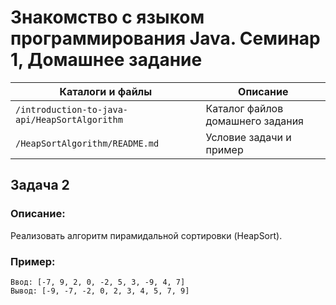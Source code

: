 # Знакомство с языком программирования Java. Семинар 1, Домашнее задание

Каталоги и файлы                              | Описание
----------------------------------------------|-----------------------------------------------------
`/introduction-to-java-api/HeapSortAlgorithm` | Каталог файлов домашнего задания
`/HeapSortAlgorithm/README.md`                | Условие задачи и пример

## Задача 2

### Описание:

Реализовать алгоритм пирамидальной сортировки (HeapSort).

### Пример:

```
Ввод: [-7, 9, 2, 0, -2, 5, 3, -9, 4, 7]
Вывод: [-9, -7, -2, 0, 2, 3, 4, 5, 7, 9]
```

